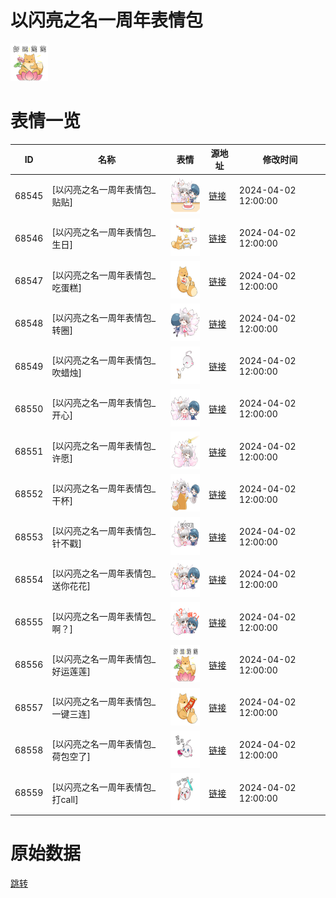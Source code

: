 # 以闪亮之名一周年表情包

<img src="./cover.png" height="60" alt="cover" />

# 表情一览

|ID|名称|表情|源地址|修改时间|
|----|----|----|----|----|
|68545|[以闪亮之名一周年表情包_贴贴]|<img src="./pic/068545_%5B以闪亮之名一周年表情包_贴贴%5D.png" height="60" alt="贴贴"/>|[链接](https://i0.hdslb.com/bfs/garb/1ef7769b51fb03932833b6e8bce59a9da4e096e5.png)|2024-04-02 12:00:00|
|68546|[以闪亮之名一周年表情包_生日]|<img src="./pic/068546_%5B以闪亮之名一周年表情包_生日%5D.png" height="60" alt="生日"/>|[链接](https://i0.hdslb.com/bfs/garb/95276ff039e46b1feacd00eb030bb28392952956.png)|2024-04-02 12:00:00|
|68547|[以闪亮之名一周年表情包_吃蛋糕]|<img src="./pic/068547_%5B以闪亮之名一周年表情包_吃蛋糕%5D.png" height="60" alt="吃蛋糕"/>|[链接](https://i0.hdslb.com/bfs/garb/16c2eae72b7415ec68ba35042e5922908c203572.png)|2024-04-02 12:00:00|
|68548|[以闪亮之名一周年表情包_转圈]|<img src="./pic/068548_%5B以闪亮之名一周年表情包_转圈%5D.png" height="60" alt="转圈"/>|[链接](https://i0.hdslb.com/bfs/garb/43b0986e1f1217deed2a647af254664e001e3477.png)|2024-04-02 12:00:00|
|68549|[以闪亮之名一周年表情包_吹蜡烛]|<img src="./pic/068549_%5B以闪亮之名一周年表情包_吹蜡烛%5D.png" height="60" alt="吹蜡烛"/>|[链接](https://i0.hdslb.com/bfs/garb/de120c9f010d33b3c2fff107e15c47226a4aa423.png)|2024-04-02 12:00:00|
|68550|[以闪亮之名一周年表情包_开心]|<img src="./pic/068550_%5B以闪亮之名一周年表情包_开心%5D.png" height="60" alt="开心"/>|[链接](https://i0.hdslb.com/bfs/garb/dfd84e7d27931e81067c0c7a96b5b350196f2dfc.png)|2024-04-02 12:00:00|
|68551|[以闪亮之名一周年表情包_许愿]|<img src="./pic/068551_%5B以闪亮之名一周年表情包_许愿%5D.png" height="60" alt="许愿"/>|[链接](https://i0.hdslb.com/bfs/garb/3f91640e43dff45133c1dfb160648bbb1d284a96.png)|2024-04-02 12:00:00|
|68552|[以闪亮之名一周年表情包_干杯]|<img src="./pic/068552_%5B以闪亮之名一周年表情包_干杯%5D.png" height="60" alt="干杯"/>|[链接](https://i0.hdslb.com/bfs/garb/48970888b6d7db722f89fc399aa62547d2aca5bf.png)|2024-04-02 12:00:00|
|68553|[以闪亮之名一周年表情包_针不戳]|<img src="./pic/068553_%5B以闪亮之名一周年表情包_针不戳%5D.png" height="60" alt="针不戳"/>|[链接](https://i0.hdslb.com/bfs/garb/8ffdb6b31f428cad4f9f596cf304c30a9ebfa67b.png)|2024-04-02 12:00:00|
|68554|[以闪亮之名一周年表情包_送你花花]|<img src="./pic/068554_%5B以闪亮之名一周年表情包_送你花花%5D.png" height="60" alt="送你花花"/>|[链接](https://i0.hdslb.com/bfs/garb/c2170424a857489146c01d4da3f0d6e50d79daaa.png)|2024-04-02 12:00:00|
|68555|[以闪亮之名一周年表情包_啊？]|<img src="./pic/068555_%5B以闪亮之名一周年表情包_啊？%5D.png" height="60" alt="啊？"/>|[链接](https://i0.hdslb.com/bfs/garb/b7cd9fdc18e32dce09bb6d4a4b62f078cc172e63.png)|2024-04-02 12:00:00|
|68556|[以闪亮之名一周年表情包_好运莲莲]|<img src="./pic/068556_%5B以闪亮之名一周年表情包_好运莲莲%5D.png" height="60" alt="好运莲莲"/>|[链接](https://i0.hdslb.com/bfs/garb/87ff5b895d22f74f4035470164c538a8f7af4699.png)|2024-04-02 12:00:00|
|68557|[以闪亮之名一周年表情包_一键三连]|<img src="./pic/068557_%5B以闪亮之名一周年表情包_一键三连%5D.png" height="60" alt="一键三连"/>|[链接](https://i0.hdslb.com/bfs/garb/52ac4e8932f20495807189aaccdbd5ca1b0ccdc5.png)|2024-04-02 12:00:00|
|68558|[以闪亮之名一周年表情包_荷包空了]|<img src="./pic/068558_%5B以闪亮之名一周年表情包_荷包空了%5D.png" height="60" alt="荷包空了"/>|[链接](https://i0.hdslb.com/bfs/garb/7b36487c19b566f983f160f7863f0b67b84f60b2.png)|2024-04-02 12:00:00|
|68559|[以闪亮之名一周年表情包_打call]|<img src="./pic/068559_%5B以闪亮之名一周年表情包_打call%5D.png" height="60" alt="打call"/>|[链接](https://i0.hdslb.com/bfs/garb/e0e828af99dae8b2f0e4a37ce8c6b62501486c23.png)|2024-04-02 12:00:00|

# 原始数据

[跳转](./raw.json)

